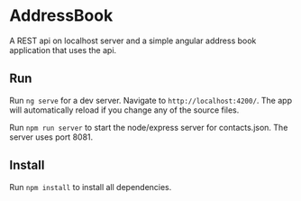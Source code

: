 # AddressBook

A REST api on localhost server and a simple angular address book application that uses the api.

## Run

Run `ng serve` for a dev server. Navigate to `http://localhost:4200/`. The app will automatically reload if you change any of the source files.

Run `npm run server` to start the node/express server for contacts.json. The server uses port 8081.

## Install

Run `npm install` to install all dependencies.
